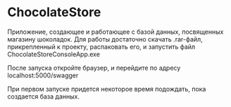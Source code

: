 # ChocolateStore

Приложение, создающее и работающее с базой данных, посвященных магазину шоколадок.
Для работы достаточно скачать .rar-файл, прикрепленный к проекту, распаковать его, и запустить файл ChocolateStoreConsoleApp.exe 

После запуска откройте браузер, и перейдите по адресу localhost:5000/swagger

При первом запуске придется некоторое время подождать, пока создается база данных.
